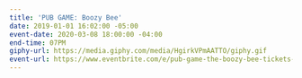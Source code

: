 ```yaml
---
title: 'PUB GAME: Boozy Bee'
date: 2019-01-01 16:02:00 -05:00
event-date: 2020-03-08 18:00:00 -04:00
end-time: 07PM
giphy-url: https://media.giphy.com/media/HgirkVPmAATTO/giphy.gif
event-url: https://www.eventbrite.com/e/pub-game-the-boozy-bee-tickets-97013805905
---
```


